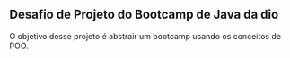 ## Desafio de Projeto do Bootcamp de Java da dio
O objetivo desse projeto é abstrair um bootcamp usando os conceitos de POO.
